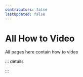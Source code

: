 ```yaml
---
contributors: false
lastUpdated: false
---
```


# All How to Video

All pages here contain how to video

::: details



:::
